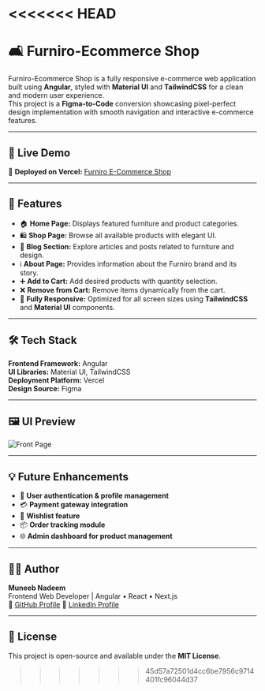 <<<<<<< HEAD
=======
# 🛋️ Furniro-Ecommerce Shop

Furniro-Ecommerce Shop is a fully responsive e-commerce web application built using **Angular**, styled with **Material UI** and **TailwindCSS** for a clean and modern user experience.  
This project is a **Figma-to-Code** conversion showcasing pixel-perfect design implementation with smooth navigation and interactive e-commerce features.

---

## 🚀 Live Demo

🔗 **Deployed on Vercel:** [Furniro E-Commerce Shop](#)

---

## 🧩 Features

- 🏠 **Home Page:** Displays featured furniture and product categories.  
- 🛍️ **Shop Page:** Browse all available products with elegant UI.  
- 📰 **Blog Section:** Explore articles and posts related to furniture and design.  
- ℹ️ **About Page:** Provides information about the Furniro brand and its story.  
- ➕ **Add to Cart:** Add desired products with quantity selection.  
- ❌ **Remove from Cart:** Remove items dynamically from the cart.  
- 📱 **Fully Responsive:** Optimized for all screen sizes using **TailwindCSS** and **Material UI** components.  

---

## 🛠️ Tech Stack

**Frontend Framework:** Angular  
**UI Libraries:** Material UI, TailwindCSS  
**Deployment Platform:** Vercel  
**Design Source:** Figma  

---

## 🖼️ UI Preview

![Front Page](./src/assets/preview.png)

---

## 💡 Future Enhancements

- 🧾 **User authentication & profile management**  
- 💳 **Payment gateway integration**  
- 🛒 **Wishlist feature**  
- 📦 **Order tracking module**  
- 🌐 **Admin dashboard for product management**

---

## 👨‍💻 Author

**Muneeb Nadeem**  
Frontend Web Developer | Angular • React • Next.js  
📍 [GitHub Profile](https://github.com/Muneeb2721) 
🔗 [LinkedIn Profile](https://linkedin.com/in/muneebnadeem)

---

## 📝 License

This project is open-source and available under the **MIT License**.
>>>>>>> 45d57a72501d4cc6be7956c9714401fc96044d37
